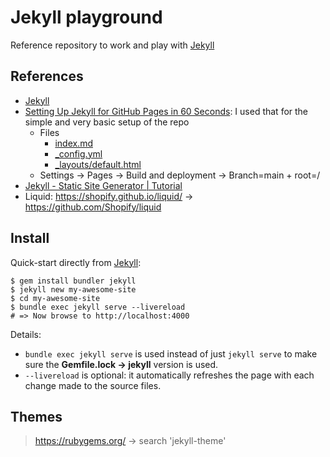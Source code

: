 # Jekyll playground

Reference repository to work and play with [Jekyll](https://jekyllrb.com/)

## References

- [Jekyll](https://jekyllrb.com/)
- [Setting Up Jekyll for GitHub Pages in 60 Seconds](https://youtu.be/oYnBpDuYCgg): I used that for the simple and very basic setup of the repo
  - Files
    - [index.md](index.md)
    - [_config.yml](_config.yml)
    - [_layouts/default.html](_layouts/default.html)
  - Settings → Pages → Build and deployment → Branch=main + root=/
- [Jekyll - Static Site Generator | Tutorial](https://www.youtube.com/playlist?list=PLLAZ4kZ9dFpOPV5C5Ay0pHaa0RJFhcmcB)
- Liquid: https://shopify.github.io/liquid/ → https://github.com/Shopify/liquid

## Install

Quick-start directly from [Jekyll](https://jekyllrb.com/):
```
$ gem install bundler jekyll
$ jekyll new my-awesome-site
$ cd my-awesome-site
$ bundle exec jekyll serve --livereload
# => Now browse to http://localhost:4000
```
Details:

- `bundle exec jekyll serve` is used instead of just `jekyll serve` to make sure the **Gemfile.lock → jekyll** version is used.
- `--livereload` is optional: it automatically refreshes the page with each change made to the source files.

## Themes

> https://rubygems.org/ → search 'jekyll-theme'
